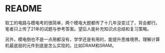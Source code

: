# README

软工的电路与模电考的很简单，两个模电大题都传了十几年没变过了，背会都行。笔者只上传了21年的试题与参考答案。望后人能补充知识点总结和复习策略。

另外，模电倒也不是一点用都没有，学学还是有用的，能提升思维境界。理解计算机最底层的元件到底是怎么实现的。比如DRAM和SRAM。